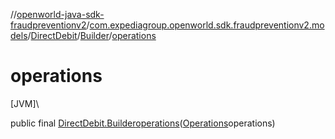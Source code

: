 //[openworld-java-sdk-fraudpreventionv2](../../../../index.md)/[com.expediagroup.openworld.sdk.fraudpreventionv2.models](../../index.md)/[DirectDebit](../index.md)/[Builder](index.md)/[operations](operations.md)

# operations

[JVM]\

public final [DirectDebit.Builder](index.md)[operations](operations.md)([Operations](../../-operations/index.md)operations)
